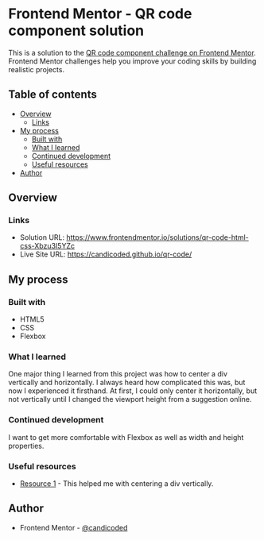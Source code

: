 # Frontend Mentor - QR code component solution

This is a solution to the [QR code component challenge on Frontend Mentor](https://www.frontendmentor.io/challenges/qr-code-component-iux_sIO_H). Frontend Mentor challenges help you improve your coding skills by building realistic projects. 

## Table of contents
- [Overview](#overview)
  - [Links](#links)
- [My process](#my-process)
  - [Built with](#built-with)
  - [What I learned](#what-i-learned)
  - [Continued development](#continued-development)
  - [Useful resources](#useful-resources)
- [Author](#author)

## Overview
### Links
- Solution URL: https://www.frontendmentor.io/solutions/qr-code-html-css-Xbzu3I5YZc
- Live Site URL: https://candicoded.github.io/qr-code/

## My process
### Built with
- HTML5 
- CSS
- Flexbox

### What I learned
One major thing I learned from this project was how to center a div vertically and horizontally. I always heard how complicated this was, but now I experienced it firsthand. At first, I could only center it horizontally, but not vertically until I changed the viewport height from a suggestion online.

### Continued development
I want to get more comfortable with Flexbox as well as width and height properties.

### Useful resources
- [Resource 1](https://www.digitalocean.com/community/tutorials/css-centering-using-flexbox) - This helped me with centering a div vertically.

## Author
- Frontend Mentor - [@candicoded](https://www.frontendmentor.io/profile/candicoded)
